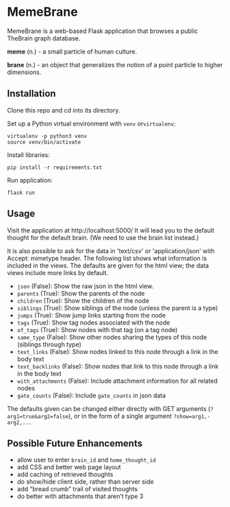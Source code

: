 # MemeBrane

MemeBrane is a web-based Flask application that browses a public TheBrain graph database.

**meme** (n.) - a small particle of human culture.

**brane** (n.) - an object that generalizes the notion of a point particle to higher dimensions.

## Installation

Clone this repo and cd into its directory.

Set up a Python virtual environment with `venv` or`virtualenv`:

```shell
virtualenv -p python3 venv
source venv/bin/activate
```

Install libraries:

```shell
pip install -r requirements.txt
```

Run application:

```shell
flask run
```

## Usage

Visit the application at http://localhost:5000/
It will lead you to the default thought for the default brain. (We need to use the brain list instead.)

It is also possible to ask for the data in 'text/csv' or 'application/json' with Accept: mimetype header.
The following list shows what information is included in the views. The defaults are given for the html view; the data views include more links by default.

* `json` (False): Show the raw json in the html view.
* `parents` (True): Show the parents of the node
* `children` (True): Show the children of the node
* `siblings` (True): Show siblings of the node (unless the parent is a type)
* `jumps` (True): Show jump links starting from the node
* `tags` (True): Show tag nodes associated with the node
* `of_tags` (True): Show nodes with that tag (on a tag node)
* `same_type` (False): Show other nodes sharing the types of this node (siblings through type)
* `text_links` (False): Show nodes linked to this node through a link in the body text
* `text_backlinks` (False): Show nodes that link to this node through a link in the body text
* `with_attachments` (False): Include attachment information for all related nodes
* `gate_counts` (False): Include `gate_counts` in json data

The defaults given can be changed either directly with GET arguments (`?arg1=true&arg2=false`), or in the form of a single argument `?show=arg1,-arg2,...`

## Possible Future Enhancements

* allow user to enter `brain_id` and `home_thought_id`
* add CSS and better web page layout
* add caching of retrieved thoughts
* do show/hide client side, rather than server side
* add “bread crumb” trail of visited thoughts
* do better with attachments that aren’t type 3

